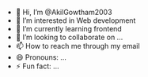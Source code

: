 - 👋 Hi, I’m @AkilGowtham2003
- 👀 I’m interested in Web development
- 🌱 I’m currently learning frontend
- 💞️ I’m looking to collaborate on ...
- 📫 How to reach me through my email
- 😄 Pronouns: ...
- ⚡ Fun fact: ...

<!---
AkilGowtham2003/AkilGowtham2003 is a ✨ special ✨ repository because its `README.md` (this file) appears on your GitHub profile.
You can click the Preview link to take a look at your changes.
--->
